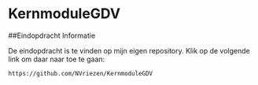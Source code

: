 # KernmoduleGDV

##Eindopdracht Informatie

De eindopdracht is te vinden op mijn eigen repository.
Klik op de volgende link om daar naar toe te gaan:

	https://github.com/NVriezen/KernmoduleGDV